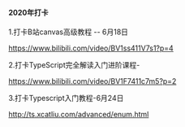 #### 2020年打卡

1.打卡B站canvas高级教程 -- 6月18日

https://www.bilibili.com/video/BV1ss411V7s1?p=4

2.打卡TypeScript完全解读入门进阶课程-

https://www.bilibili.com/video/BV1F7411c7m5?p=2

3.打卡Typescript入门教程-6月24日

http://ts.xcatliu.com/advanced/enum.html